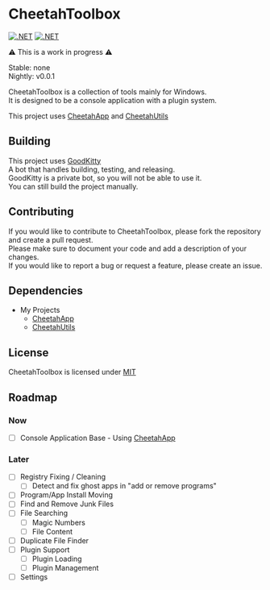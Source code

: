 # CheetahToolbox
[![.NET](https://github.com/CraigCraig/CheetahToolbox/actions/workflows/release.yml/badge.svg)](https://github.com/CraigCraig/CheetahToolbox/actions/workflows/release.yml)
[![.NET](https://github.com/CraigCraig/CheetahToolbox/actions/workflows/nightly.yml/badge.svg)](https://github.com/CraigCraig/CheetahToolbox/actions/workflows/nightly.yml)

:warning: This is a work in progress :warning:<br>

Stable: none<br>
Nightly: v0.0.1<br>

CheetahToolbox is a collection of tools mainly for Windows.<br>
It is designed to be a console application with a plugin system.<br>

This project uses [CheetahApp](https://github.com/CraigCraig/CheetahApp) and [CheetahUtils](https://github.com/CraigCraig/CheetahUtils)

## Building
This project uses <a href="https://github.com/GoodKittyBot">GoodKitty</a><br>
A bot that handles building, testing, and releasing.<br>
GoodKitty is a private bot, so you will not be able to use it.<br>
You can still build the project manually.<br>

## Contributing
If you would like to contribute to CheetahToolbox, please fork the repository and create a pull request.<br>
Please make sure to document your code and add a description of your changes.<br>
If you would like to report a bug or request a feature, please create an issue.<br>

## Dependencies
- My Projects
    - [CheetahApp](https://github.com/CraigCraig/CheetahApp)
    - [CheetahUtils](https://github.com/CraigCraig/CheetahUtils)

## License
CheetahToolbox is licensed under [MIT](LICENSE)<br>

## Roadmap
### Now
- [ ] Console Application Base - Using [CheetahApp](https://github.com/CraigCraig/CheetahApp)

### Later
- [ ] Registry Fixing / Cleaning
    - [ ] Detect and fix ghost apps in "add or remove programs"
- [ ] Program/App Install Moving
- [ ] Find and Remove Junk Files
- [ ] File Searching
    - [ ] Magic Numbers
    - [ ] File Content
- [ ] Duplicate File Finder
- [ ] Plugin Support
    - [ ] Plugin Loading
    - [ ] Plugin Management
- [ ] Settings